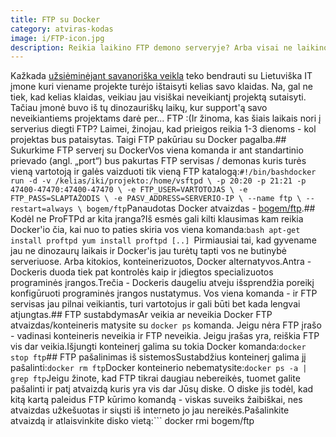 ```yaml
---
title: FTP su Docker
category: atviras-kodas
image: i/FTP-icon.jpg
description: Reikia laikino FTP demono serveryje? Arba visai ne laikino, bet konfigūruojamo FTP serviso Jūsų klientams? Su Docker pagalba tai tik kelios sekundės.
---
```


Kažkada [užsiėminėjant savanoriška veikla](/remigijus-jarmalavicius) teko bendrauti su Lietuviška IT įmone kuri viename projekte turėjo ištaisyti kelias savo klaidas. Na, gal ne tiek, kad kelias klaidas, veikiau jau visiškai neveikiantį projektą sutaisyti. Tačiau įmonė buvo iš tų dinozauriškų laikų, kur support'ą savo neveikiantiems projektams darė per... FTP :(Ir žinoma, kas šiais laikais nori į serverius diegti FTP? Laimei, žinojau, kad prieigos reikia 1-3 dienoms - kol projektas bus pataisytas. Taigi FTP pakūriau su Docker pagalba.## Sukurkime FTP serverį su DockerVos viena komanda ir ant standartinio prievado (angl. „port“) bus pakurtas FTP servisas / demonas kuris turės vieną vartotoją ir galės vaizduoti tik vieną FTP katalogą:```
#!/bin/bashdocker run -d -v /kelias/iki/projekto:/home/vsftpd \
           -p 20:20 -p 21:21 -p 47400-47470:47400-47470 \
           -e FTP_USER=VARTOTOJAS \
           -e FTP_PASS=SLAPTAŽODIS \
           -e PASV_ADDRESS=SERVERIO-IP \
           --name ftp \
           --restart=always \
           bogem/ftp
```Panaudotas Docker atvaizdas - [bogem/ftp](https://hub.docker.com/r/bogem/ftp/).## Kodėl ne ProFTPd ar kita įranga?Iš esmės gali kilti klausimas kam reikia Docker'io čia, kai nuo to paties skiria vos viena komanda:```bash
apt-get install proftpd
yum install proftpd
[..]
```Pirmiausiai tai, kad gyvename jau ne dinozaurų laikais ir Docker'is jau turėtų tapti vos ne butinybė serveriuose. Arba kitokios, konteinerizuotos, Docker alternatyvos.Antra - Dockeris duoda tiek pat kontrolės kaip ir įdiegtos specializuotos programinės įrangos.Trečia - Dockeris daugeliu atveju išsprendžia poreikį konfigūruoti programinės įrangos nustatymus. Vos viena komanda - ir FTP servisas jau pilnai veikiantis, turi vartotojus ir gali būti bet kada lengvai atjungtas.## FTP sustabdymasAr veikia ar neveikia Docker FTP atvaizdas/konteineris matysite su `docker ps` komanda. Jeigu nėra FTP įrašo - vadinasi konteineris neveikia ir FTP neveikia. Jeigu įrašas yra, reiškia FTP vis dar veikia.Išjungti konteinerį galima su tokia Docker komanda:```
docker stop ftp
```## FTP pašalinimas iš sistemosSustabdžius konteinerį galima jį pašalinti:```
docker rm ftp
```Docker konteinerio nebematysite:```
docker ps -a | grep ftp
```Jeigu žinote, kad FTP tikrai daugiau nebereikės, tuomet galite pašalinti ir patį atvaizdą kuris yra vis dar Jūsų diske. O diske jis todėl, kad kitą kartą paleidus FTP kūrimo komandą - viskas suveiks žaibiškai, nes atvaizdas užkešuotas ir siųsti iš interneto jo jau nereikės.Pašalinkite atvaizdą ir atlaisvinkite disko vietą:```
docker rmi bogem/ftp
```